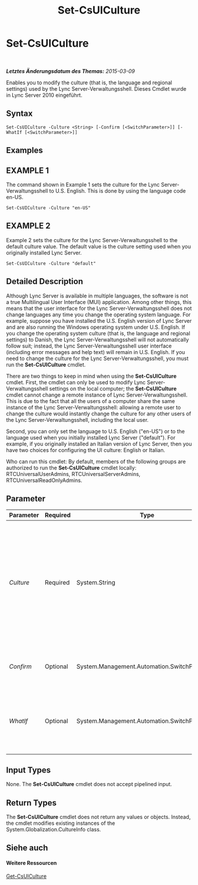 ﻿---
title: Set-CsUICulture
TOCTitle: Set-CsUICulture
ms:assetid: 53fbc126-1df9-4ea0-8055-4e9530ab89d6
ms:mtpsurl: https://technet.microsoft.com/de-de/library/Gg398354(v=OCS.15)
ms:contentKeyID: 49294020
ms.date: 05/19/2016
mtps_version: v=OCS.15
ms.translationtype: HT
---

# Set-CsUICulture

 

_**Letztes Änderungsdatum des Themas:** 2015-03-09_

Enables you to modify the culture (that is, the language and regional settings) used by the Lync Server-Verwaltungsshell. Dieses Cmdlet wurde in Lync Server 2010 eingeführt.

## Syntax

    Set-CsUICulture -Culture <String> [-Confirm [<SwitchParameter>]] [-WhatIf [<SwitchParameter>]]

## Examples

## EXAMPLE 1

The command shown in Example 1 sets the culture for the Lync Server-Verwaltungsshell to U.S. English. This is done by using the language code en-US.

    Set-CsUICulture -Culture "en-US"

## EXAMPLE 2

Example 2 sets the culture for the Lync Server-Verwaltungsshell to the default culture value. The default value is the culture setting used when you originally installed Lync Server.

    Set-CsUICulture -Culture "default"

## Detailed Description

Although Lync Server is available in multiple languages, the software is not a true Multilingual User Interface (MUI) application. Among other things, this means that the user interface for the Lync Server-Verwaltungsshell does not change languages any time you change the operating system language. For example, suppose you have installed the U.S. English version of Lync Server and are also running the Windows operating system under U.S. English. If you change the operating system culture (that is, the language and regional settings) to Danish, the Lync Server-Verwaltungsshell will not automatically follow suit; instead, the Lync Server-Verwaltungsshell user interface (including error messages and help text) will remain in U.S. English. If you need to change the culture for the Lync Server-Verwaltungsshell, you must run the **Set-CsUICulture** cmdlet.

There are two things to keep in mind when using the **Set-CsUICulture** cmdlet. First, the cmdlet can only be used to modify Lync Server-Verwaltungsshell settings on the local computer; the **Set-CsUICulture** cmdlet cannot change a remote instance of Lync Server-Verwaltungsshell. This is due to the fact that all the users of a computer share the same instance of the Lync Server-Verwaltungsshell: allowing a remote user to change the culture would instantly change the culture for any other users of the Lync Server-Verwaltungsshell, including the local user.

Second, you can only set the language to U.S. English ("en-US") or to the language used when you initially installed Lync Server ("default"). For example, if you originally installed an Italian version of Lync Server, then you have two choices for configuring the UI culture: English or Italian.

Who can run this cmdlet: By default, members of the following groups are authorized to run the **Set-CsUICulture** cmdlet locally: RTCUniversalUserAdmins, RTCUniversalServerAdmins, RTCUniversalReadOnlyAdmins.

## Parameter


<table>
<colgroup>
<col style="width: 25%" />
<col style="width: 25%" />
<col style="width: 25%" />
<col style="width: 25%" />
</colgroup>
<thead>
<tr class="header">
<th>Parameter</th>
<th>Required</th>
<th>Type</th>
<th>Description</th>
</tr>
</thead>
<tbody>
<tr class="odd">
<td><p><em>Culture</em></p></td>
<td><p>Required</p></td>
<td><p>System.String</p></td>
<td><p>Enables you to specify the culture used for the Lync Server-Verwaltungsshell. Set the culture to &quot;en-US&quot; for U.S. English, or set the culture to &quot;default&quot; to use the language used when you originally installed Lync Server.</p></td>
</tr>
<tr class="even">
<td><p><em>Confirm</em></p></td>
<td><p>Optional</p></td>
<td><p>System.Management.Automation.SwitchParameter</p></td>
<td><p>Fordert Sie vor der Ausführung des Befehls zum Bestätigen auf.</p></td>
</tr>
<tr class="odd">
<td><p><em>WhatIf</em></p></td>
<td><p>Optional</p></td>
<td><p>System.Management.Automation.SwitchParameter</p></td>
<td><p>Beschreibt die Auswirkungen einer Ausführung des Befehls, ohne den Befehl tatsächlich auszuführen.</p></td>
</tr>
</tbody>
</table>


## Input Types

None. The **Set-CsUICulture** cmdlet does not accept pipelined input.

## Return Types

The **Set-CsUICulture** cmdlet does not return any values or objects. Instead, the cmdlet modifies existing instances of the System.Globalization.CultureInfo class.

## Siehe auch

#### Weitere Ressourcen

[Get-CsUICulture](get-csuiculture.md)

